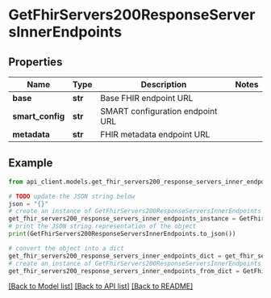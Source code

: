 # GetFhirServers200ResponseServersInnerEndpoints


## Properties

Name | Type | Description | Notes
------------ | ------------- | ------------- | -------------
**base** | **str** | Base FHIR endpoint URL | 
**smart_config** | **str** | SMART configuration endpoint URL | 
**metadata** | **str** | FHIR metadata endpoint URL | 

## Example

```python
from api_client.models.get_fhir_servers200_response_servers_inner_endpoints import GetFhirServers200ResponseServersInnerEndpoints

# TODO update the JSON string below
json = "{}"
# create an instance of GetFhirServers200ResponseServersInnerEndpoints from a JSON string
get_fhir_servers200_response_servers_inner_endpoints_instance = GetFhirServers200ResponseServersInnerEndpoints.from_json(json)
# print the JSON string representation of the object
print(GetFhirServers200ResponseServersInnerEndpoints.to_json())

# convert the object into a dict
get_fhir_servers200_response_servers_inner_endpoints_dict = get_fhir_servers200_response_servers_inner_endpoints_instance.to_dict()
# create an instance of GetFhirServers200ResponseServersInnerEndpoints from a dict
get_fhir_servers200_response_servers_inner_endpoints_from_dict = GetFhirServers200ResponseServersInnerEndpoints.from_dict(get_fhir_servers200_response_servers_inner_endpoints_dict)
```
[[Back to Model list]](../README.md#documentation-for-models) [[Back to API list]](../README.md#documentation-for-api-endpoints) [[Back to README]](../README.md)


